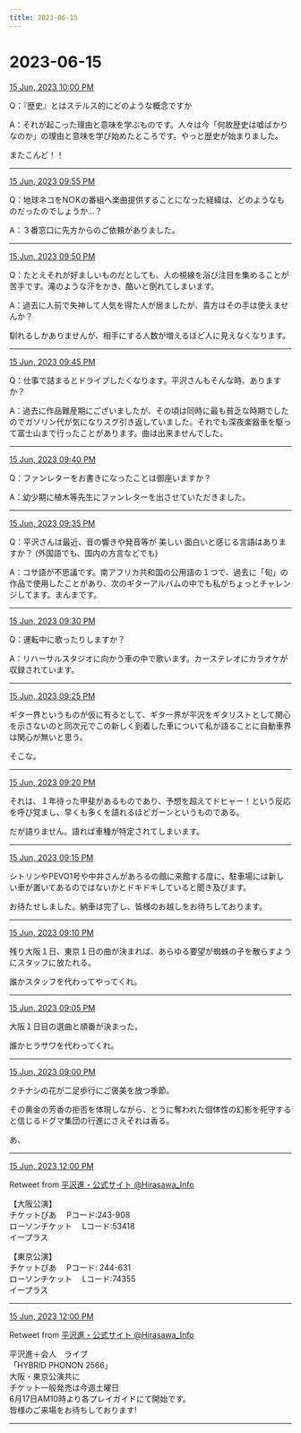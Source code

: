 ```yaml
---
title: 2023-06-15
---
```

# 2023-06-15

[15 Jun, 2023 10:00 PM](https://twitter.com/hirasawa/status/1669328916308434944#m)

Q：『歴史』とはステルス的にどのような概念ですか  
  
A：それが起こった理由と意味を学ぶものです。人々は今「何故歴史は嘘ばかりなのか」の理由と意味を学び始めたところです。やっと歴史が始まりました。  
  
またこんど！！

---

[15 Jun, 2023 09:55 PM](https://twitter.com/hirasawa/status/1669327646696644608#m)

Q：地球ネコをN○Kの番組へ楽曲提供することになった経緯は、どのようなものだったのでしょうか…？  
  
A：３番窓口に先方からのご依頼がありました。

---

[15 Jun, 2023 09:50 PM](https://twitter.com/hirasawa/status/1669326388535635969#m)

Q：たとえそれが好ましいものだとしても、人の視線を浴び注目を集めることが苦手です。滝のような汗をかき、酷いと倒れてしまいます。  
  
A：過去に人前で失神して人気を得た人が居ましたが、貴方はその手は使えませんか？  
  
馴れるしかありませんが、相手にする人数が増えるほど人に見えなくなります。

---

[15 Jun, 2023 09:45 PM](https://twitter.com/hirasawa/status/1669325130097627137#m)

Q：仕事で詰まるとドライブしたくなります。平沢さんもそんな時、ありますか？  
  
A：過去に作品難産期にございましたが、その頃は同時に最も貧乏な時期でしたのでガソリン代が気になりスグ引き返していました。それでも深夜楽器車を駆って富士山まで行ったことがあります。曲は出来ませんでした。

---

[15 Jun, 2023 09:40 PM](https://twitter.com/hirasawa/status/1669323871835549698#m)

Q：ファンレターをお書きになったことは御座いますか？  
  
A：幼少期に植木等先生にファンレターを出させていただきました。

---

[15 Jun, 2023 09:35 PM](https://twitter.com/hirasawa/status/1669322613800181764#m)

Q：平沢さんは最近、音の響きや発音等が 美しい 面白いと感じる言語はありますか？ (外国語でも、国内の方言などでも)   
  
A：コサ語が不思議です。南アフリカ共和国の公用語の１つで、過去に「旬」の作品で使用したことがあり、次のギターアルバムの中でも私がちょっとチャレンジしてます。まんまです。

---

[15 Jun, 2023 09:30 PM](https://twitter.com/hirasawa/status/1669321359338487808#m)

Q：運転中に歌ったりしますか？  
  
A：リハーサルスタジオに向かう車の中で歌います。カーステレオにカラオケが収録されています。

---

[15 Jun, 2023 09:25 PM](https://twitter.com/hirasawa/status/1669320096911888384#m)

ギター界というものが仮に有るとして、ギター界が平沢をギタリストとして関心を示さないのと同次元でこの新しく到着した車について私が語ることに自動車界は関心が無いと思う。  
  
そこな。

---

[15 Jun, 2023 09:20 PM](https://twitter.com/hirasawa/status/1669318838721339393#m)

それは、１年待った甲斐があるものであり、予想を超えてドヒャー！という反応を呼び覚まし、早くも多くを語れるほどガーンというものである。  
  
だが語りません。語れば車種が特定されてしまいます。

---

[15 Jun, 2023 09:15 PM](https://twitter.com/hirasawa/status/1669317580191076353#m)

シトリンやPEVO1号や中井さんがあろるの館に来館する度に、駐車場には新しい車が置いてあるのではないかとドキドキしていると聞き及びます。  
  
お待たせしました。納車は完了し、皆様のお越しをお待ちしております。

---

[15 Jun, 2023 09:10 PM](https://twitter.com/hirasawa/status/1669316322251997184#m)

残り大阪１日、東京１日の曲が決まれば、あらゆる要望が蜘蛛の子を散らすようにスタッフに放たれる。  
  
誰かスタッフを代わってやってくれ。

---

[15 Jun, 2023 09:05 PM](https://twitter.com/hirasawa/status/1669315064409759744#m)

大阪１日目の選曲と順番が決まった。  
  
誰かヒラサワを代わってくれ。

---

[15 Jun, 2023 09:00 PM](https://twitter.com/hirasawa/status/1669313810405163008#m)

クチナシの花が二足歩行にご褒美を放つ季節。  
  
その黄金の芳香の拒否を体現しながら、とうに奪われた個体性の幻影を死守すると信じるドグマ集団の行進にさえそれは香る。  
  
あ、

---

[15 Jun, 2023 12:00 PM](https://twitter.com/Hirasawa_Info/status/1669177918747205633#m)

Retweet from [平沢進・公式サイト @Hirasawa_Info](https://twitter.com/Hirasawa_Info)

【大阪公演】  
チケットぴあ　 Pコード:243-908 　  
ローソンチケット　 Lコード:53418  
イープラス  
  
【東京公演】  
チケットぴあ　 Pコード: 244-631 　  
ローソンチケット　 Lコード:74355   
イープラス

---

[15 Jun, 2023 12:00 PM](https://twitter.com/Hirasawa_Info/status/1669177917413396482#m)

Retweet from [平沢進・公式サイト @Hirasawa_Info](https://twitter.com/Hirasawa_Info)

平沢進＋会人　ライブ  
「HYBRID PHONON 2566」  
大阪・東京公演共に  
チケット一般発売は今週土曜日  
6月17日AM10時より各プレイガイドにて開始です。  
皆様のご来場をお待ちしております!

---

